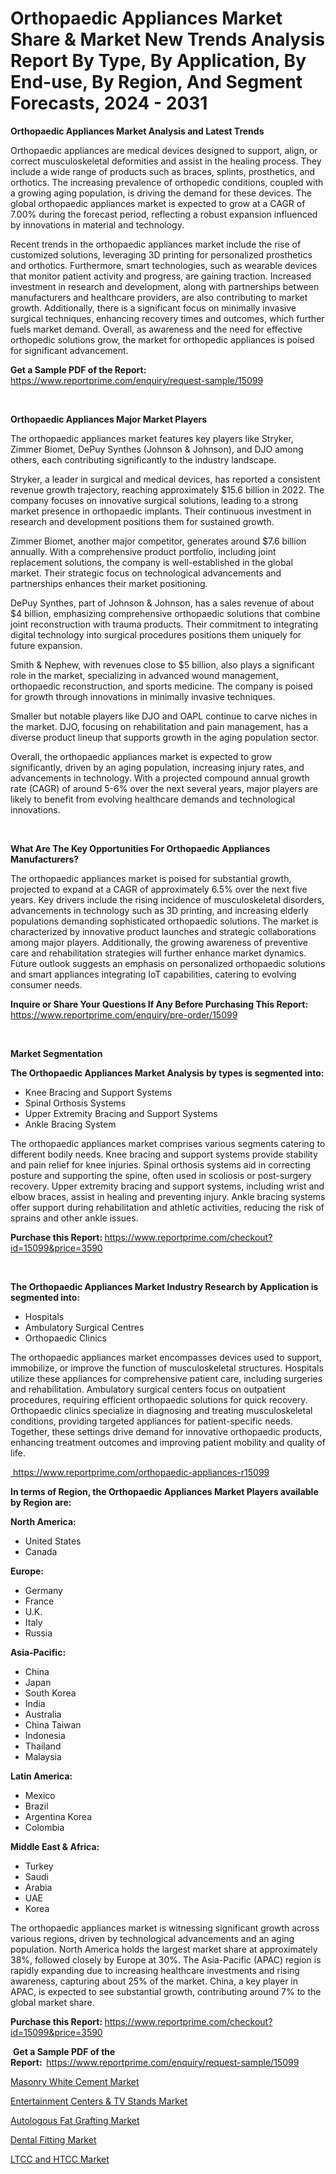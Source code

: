 <p><h1>Orthopaedic Appliances Market Share & Market New Trends Analysis Report By Type, By Application, By End-use, By Region, And Segment Forecasts, 2024 - 2031</h1></p><p><strong>Orthopaedic Appliances Market Analysis and Latest Trends</strong></p>
<p><p>Orthopaedic appliances are medical devices designed to support, align, or correct musculoskeletal deformities and assist in the healing process. They include a wide range of products such as braces, splints, prosthetics, and orthotics. The increasing prevalence of orthopedic conditions, coupled with a growing aging population, is driving the demand for these devices. The global orthopaedic appliances market is expected to grow at a CAGR of 7.00% during the forecast period, reflecting a robust expansion influenced by innovations in material and technology.</p><p>Recent trends in the orthopaedic appliances market include the rise of customized solutions, leveraging 3D printing for personalized prosthetics and orthotics. Furthermore, smart technologies, such as wearable devices that monitor patient activity and progress, are gaining traction. Increased investment in research and development, along with partnerships between manufacturers and healthcare providers, are also contributing to market growth. Additionally, there is a significant focus on minimally invasive surgical techniques, enhancing recovery times and outcomes, which further fuels market demand. Overall, as awareness and the need for effective orthopedic solutions grow, the market for orthopedic appliances is poised for significant advancement.</p></p>
<p><strong>Get a Sample PDF of the Report:&nbsp;</strong> <a href="https://www.reportprime.com/enquiry/request-sample/15099?utm_campaign=32&utm_medium=2&utm_source=Github&utm_content=ia&utm_term=25122024&utm_id=orthopaedic-appliances">https://www.reportprime.com/enquiry/request-sample/15099</a></p>
<p>&nbsp;</p>
<p><strong>Orthopaedic Appliances Major Market Players</strong></p>
<p><p>The orthopaedic appliances market features key players like Stryker, Zimmer Biomet, DePuy Synthes (Johnson & Johnson), and DJO among others, each contributing significantly to the industry landscape. </p><p>Stryker, a leader in surgical and medical devices, has reported a consistent revenue growth trajectory, reaching approximately $15.6 billion in 2022. The company focuses on innovative surgical solutions, leading to a strong market presence in orthopaedic implants. Their continuous investment in research and development positions them for sustained growth.</p><p>Zimmer Biomet, another major competitor, generates around $7.6 billion annually. With a comprehensive product portfolio, including joint replacement solutions, the company is well-established in the global market. Their strategic focus on technological advancements and partnerships enhances their market positioning.</p><p>DePuy Synthes, part of Johnson & Johnson, has a sales revenue of about $4 billion, emphasizing comprehensive orthopaedic solutions that combine joint reconstruction with trauma products. Their commitment to integrating digital technology into surgical procedures positions them uniquely for future expansion.</p><p>Smith & Nephew, with revenues close to $5 billion, also plays a significant role in the market, specializing in advanced wound management, orthopaedic reconstruction, and sports medicine. The company is poised for growth through innovations in minimally invasive techniques.</p><p>Smaller but notable players like DJO and OAPL continue to carve niches in the market. DJO, focusing on rehabilitation and pain management, has a diverse product lineup that supports growth in the aging population sector. </p><p>Overall, the orthopaedic appliances market is expected to grow significantly, driven by an aging population, increasing injury rates, and advancements in technology. With a projected compound annual growth rate (CAGR) of around 5-6% over the next several years, major players are likely to benefit from evolving healthcare demands and technological innovations.</p></p>
<p>&nbsp;</p>
<p><strong>What Are The Key Opportunities For Orthopaedic Appliances Manufacturers?</strong></p>
<p><p>The orthopaedic appliances market is poised for substantial growth, projected to expand at a CAGR of approximately 6.5% over the next five years. Key drivers include the rising incidence of musculoskeletal disorders, advancements in technology such as 3D printing, and increasing elderly populations demanding sophisticated orthopaedic solutions. The market is characterized by innovative product launches and strategic collaborations among major players. Additionally, the growing awareness of preventive care and rehabilitation strategies will further enhance market dynamics. Future outlook suggests an emphasis on personalized orthopaedic solutions and smart appliances integrating IoT capabilities, catering to evolving consumer needs.</p></p>
<p><strong>Inquire or Share Your Questions If Any Before Purchasing This Report:</strong> <a href="https://www.reportprime.com/enquiry/pre-order/15099?utm_campaign=32&utm_medium=2&utm_source=Github&utm_content=ia&utm_term=25122024&utm_id=orthopaedic-appliances">https://www.reportprime.com/enquiry/pre-order/15099</a></p>
<p>&nbsp;</p>
<p><strong>Market Segmentation</strong></p>
<p><strong>The Orthopaedic Appliances Market Analysis by types is segmented into:</strong></p>
<p><ul><li>Knee Bracing and Support Systems</li><li>Spinal Orthosis Systems</li><li>Upper Extremity Bracing and Support Systems</li><li>Ankle Bracing System</li></ul></p>
<p><p>The orthopaedic appliances market comprises various segments catering to different bodily needs. Knee bracing and support systems provide stability and pain relief for knee injuries. Spinal orthosis systems aid in correcting posture and supporting the spine, often used in scoliosis or post-surgery recovery. Upper extremity bracing and support systems, including wrist and elbow braces, assist in healing and preventing injury. Ankle bracing systems offer support during rehabilitation and athletic activities, reducing the risk of sprains and other ankle issues.</p></p>
<p><strong>Purchase this Report:&nbsp;</strong><a href="https://www.reportprime.com/checkout?id=15099&price=3590&utm_campaign=32&utm_medium=2&utm_source=Github&utm_content=ia&utm_term=25122024&utm_id=orthopaedic-appliances">https://www.reportprime.com/checkout?id=15099&price=3590</a></p>
<p>&nbsp;</p>
<p><strong>The Orthopaedic Appliances Market Industry Research by Application is segmented into:</strong></p>
<p><ul><li>Hospitals</li><li>Ambulatory Surgical Centres</li><li>Orthopaedic Clinics</li></ul></p>
<p><p>The orthopaedic appliances market encompasses devices used to support, immobilize, or improve the function of musculoskeletal structures. Hospitals utilize these appliances for comprehensive patient care, including surgeries and rehabilitation. Ambulatory surgical centers focus on outpatient procedures, requiring efficient orthopaedic solutions for quick recovery. Orthopaedic clinics specialize in diagnosing and treating musculoskeletal conditions, providing targeted appliances for patient-specific needs. Together, these settings drive demand for innovative orthopaedic products, enhancing treatment outcomes and improving patient mobility and quality of life.</p></p>
<p><a href="https://www.reportprime.com/orthopaedic-appliances-r15099?utm_campaign=32&utm_medium=2&utm_source=Github&utm_content=ia&utm_term=25122024&utm_id=orthopaedic-appliances">&nbsp;https://www.reportprime.com/orthopaedic-appliances-r15099</a></p>
<p><strong>In terms of Region, the Orthopaedic Appliances Market Players available by Region are:</strong></p>
<p>
    <p> <strong> North America: </strong>
        <ul>
            <li>United States</li>
            <li>Canada</li>
        </ul>
        </p> 
    <p> <strong> Europe: </strong>
        <ul>
            <li>Germany</li>
            <li>France</li>
            <li>U.K.</li>
            <li>Italy</li>
            <li>Russia</li>
        </ul>
        </p> 
    <p> <strong> Asia-Pacific: </strong>
        <ul>
            <li>China</li>
            <li>Japan</li>
            <li>South Korea</li>
            <li>India</li>
            <li>Australia</li>
            <li>China Taiwan</li>
            <li>Indonesia</li>
            <li>Thailand</li>
            <li>Malaysia</li>
        </ul>
        </p> 
    <p> <strong> Latin America: </strong>
        <ul>
            <li>Mexico</li>
            <li>Brazil</li>
            <li>Argentina Korea</li>
            <li>Colombia</li>
        </ul>
        </p> 
    <p> <strong> Middle East & Africa: </strong>
        <ul>
            <li>Turkey</li>
            <li>Saudi</li>
            <li>Arabia</li>
            <li>UAE</li>
            <li>Korea</li>
        </ul>
    </p>
    </p>
<p><p>The orthopaedic appliances market is witnessing significant growth across various regions, driven by technological advancements and an aging population. North America holds the largest market share at approximately 38%, followed closely by Europe at 30%. The Asia-Pacific (APAC) region is rapidly expanding due to increasing healthcare investments and rising awareness, capturing about 25% of the market. China, a key player in APAC, is expected to see substantial growth, contributing around 7% to the global market share.</p></p>
<p><strong>Purchase this Report: </strong><a href="https://www.reportprime.com/checkout?id=15099&price=3590&utm_campaign=32&utm_medium=2&utm_source=Github&utm_content=ia&utm_term=25122024&utm_id=orthopaedic-appliances">https://www.reportprime.com/checkout?id=15099&price=3590</a></p>
<p>&nbsp;<strong>Get a Sample PDF of the Report:&nbsp;&nbsp;</strong><a href="https://www.reportprime.com/enquiry/request-sample/15099?utm_campaign=32&utm_medium=2&utm_source=Github&utm_content=ia&utm_term=25122024&utm_id=orthopaedic-appliances">https://www.reportprime.com/enquiry/request-sample/15099</a></p>
<p><strong></strong></p>
<p><p><a href="https://www.linkedin.com/pulse/market-growth-potential-forecast-masonry-white-cement-size-share-wubwf?utm_campaign=32&utm_medium=2&utm_source=Github&utm_content=ia&utm_term=25122024&utm_id=orthopaedic-appliances">Masonry White Cement Market</a></p><p><a href="https://www.linkedin.com/pulse/outlook-entertainment-centers-tv-stands-market-2024-2031-detailed-xhyof?utm_campaign=32&utm_medium=2&utm_source=Github&utm_content=ia&utm_term=25122024&utm_id=orthopaedic-appliances">Entertainment Centers & TV Stands Market</a></p><p><a href="https://github.com/JakirUddin651/Market-Research-Report-List-1/blob/main/autologous-fat-grafting-market.md?utm_campaign=32&utm_medium=2&utm_source=Github&utm_content=ia&utm_term=25122024&utm_id=orthopaedic-appliances">Autologous Fat Grafting Market</a></p><p><a href="https://www.linkedin.com/pulse/dental-fitting-market-research-report-in-depth-analysis-current-qzvoc?utm_campaign=32&utm_medium=2&utm_source=Github&utm_content=ia&utm_term=25122024&utm_id=orthopaedic-appliances">Dental Fitting Market</a></p><p><a href="https://github.com/gerdabatiskzv9/Market-Research-Report-List-1/blob/main/ltcc-and-htcc-market.md?utm_campaign=32&utm_medium=2&utm_source=Github&utm_content=ia&utm_term=25122024&utm_id=orthopaedic-appliances">LTCC and HTCC Market</a></p></p>